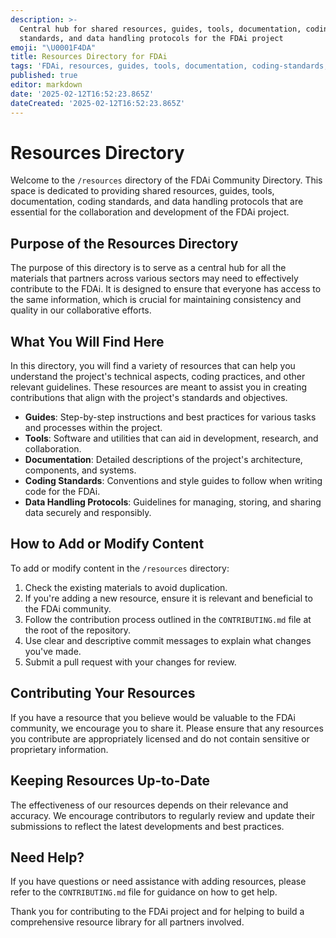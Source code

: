 ```yaml
---
description: >-
  Central hub for shared resources, guides, tools, documentation, coding
  standards, and data handling protocols for the FDAi project
emoji: "\U0001F4DA"
title: Resources Directory for FDAi
tags: 'FDAi, resources, guides, tools, documentation, coding-standards, data-handling'
published: true
editor: markdown
date: '2025-02-12T16:52:23.865Z'
dateCreated: '2025-02-12T16:52:23.865Z'
---
```

# Resources Directory

Welcome to the `/resources` directory of the FDAi Community Directory. This space is dedicated to providing shared resources, guides, tools, documentation, coding standards, and data handling protocols that are essential for the collaboration and development of the FDAi project.

## Purpose of the Resources Directory

The purpose of this directory is to serve as a central hub for all the materials that partners across various sectors may need to effectively contribute to the FDAi. It is designed to ensure that everyone has access to the same information, which is crucial for maintaining consistency and quality in our collaborative efforts.

## What You Will Find Here

In this directory, you will find a variety of resources that can help you understand the project's technical aspects, coding practices, and other relevant guidelines. These resources are meant to assist you in creating contributions that align with the project's standards and objectives.

- **Guides**: Step-by-step instructions and best practices for various tasks and processes within the project.
- **Tools**: Software and utilities that can aid in development, research, and collaboration.
- **Documentation**: Detailed descriptions of the project's architecture, components, and systems.
- **Coding Standards**: Conventions and style guides to follow when writing code for the FDAi.
- **Data Handling Protocols**: Guidelines for managing, storing, and sharing data securely and responsibly.

## How to Add or Modify Content

To add or modify content in the `/resources` directory:

1. Check the existing materials to avoid duplication.
2. If you're adding a new resource, ensure it is relevant and beneficial to the FDAi community.
3. Follow the contribution process outlined in the `CONTRIBUTING.md` file at the root of the repository.
4. Use clear and descriptive commit messages to explain what changes you've made.
5. Submit a pull request with your changes for review.

## Contributing Your Resources

If you have a resource that you believe would be valuable to the FDAi community, we encourage you to share it. Please ensure that any resources you contribute are appropriately licensed and do not contain sensitive or proprietary information.

## Keeping Resources Up-to-Date

The effectiveness of our resources depends on their relevance and accuracy. We encourage contributors to regularly review and update their submissions to reflect the latest developments and best practices.

## Need Help?

If you have questions or need assistance with adding resources, please refer to the `CONTRIBUTING.md` file for guidance on how to get help.

Thank you for contributing to the FDAi project and for helping to build a comprehensive resource library for all partners involved.

